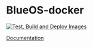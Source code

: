 # BlueOS-docker
[![Test, Build and Deploy Images](https://github.com/bluerobotics/BlueOS-docker/actions/workflows/test-and-deploy.yml/badge.svg)](https://github.com/bluerobotics/BlueOS-docker/actions/workflows/test-and-deploy.yml)

[Documentation](https://docs.bluerobotics.com/ardusub-zola/software/onboard/)
